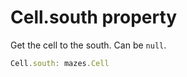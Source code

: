 # Cell.south property

Get the cell to the south. Can be `null`.

```typescript
Cell.south: mazes.Cell
```
